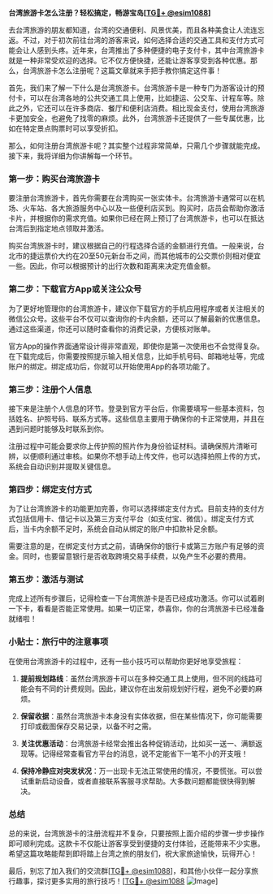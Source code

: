 **台湾旅游卡怎么注册？轻松搞定，畅游宝岛[[TG💪+ @esim1088](https://t.me/s/esim1088)]**

去台湾旅游的朋友都知道，台湾的交通便利、风景优美，而且各种美食让人流连忘返。不过，对于初次前往台湾的游客来说，如何选择合适的交通工具和支付方式可能会让人感到头疼。近年来，台湾推出了多种便捷的电子支付卡，其中台湾旅游卡就是一种非常受欢迎的选择。它不仅方便快捷，还能让游客享受到各种优惠。那么，台湾旅游卡怎么注册呢？这篇文章就来手把手教你搞定这件事！

首先，我们来了解一下什么是台湾旅游卡。台湾旅游卡是一种专门为游客设计的预付卡，可以在台湾各地的公共交通工具上使用，比如捷运、公交车、计程车等。除此之外，它还可以在许多商店、餐厅和便利店消费。相比现金支付，使用台湾旅游卡更加安全，也避免了找零的麻烦。此外，台湾旅游卡还提供了一些专属优惠，比如在特定景点购票时可以享受折扣。

那么，如何注册台湾旅游卡呢？其实整个过程非常简单，只需几个步骤就能完成。接下来，我将详细为你讲解每一个环节。

### 第一步：购买台湾旅游卡

要注册台湾旅游卡，首先你需要在台湾购买一张实体卡。台湾旅游卡通常可以在机场、火车站、各大旅游服务中心以及一些便利店买到。购买时，店员会帮助你激活卡片，并根据你的需求充值。如果你已经在网上预订了台湾旅游卡，也可以在抵达台湾后到指定地点领取并激活。

购买台湾旅游卡时，建议根据自己的行程选择合适的金额进行充值。一般来说，台北市的捷运票价大约在20至50元新台币之间，而其他城市的公交票价则相对便宜一些。因此，你可以根据预计的出行次数和距离来决定充值金额。

### 第二步：下载官方App或关注公众号

为了更好地管理你的台湾旅游卡，建议你下载官方的手机应用程序或者关注相关的微信公众号。这些平台不仅可以查询你的卡内余额，还可以了解最新的优惠信息。通过这些渠道，你还可以随时查看你的消费记录，方便核对账单。

官方App的操作界面通常设计得非常直观，即使你是第一次使用也不会觉得复杂。在下载完成后，你需要按照提示输入相关信息，比如手机号码、邮箱地址等，完成账户的绑定。绑定成功后，你就可以开始使用App的各项功能了。

### 第三步：注册个人信息

接下来是注册个人信息的环节。登录到官方平台后，你需要填写一些基本资料，包括姓名、护照号码、联系方式等。这些信息主要用于确保你的卡正常使用，并且在遇到问题时能够及时联系到你。

注册过程中可能会要求你上传护照的照片作为身份验证材料。请确保照片清晰可辨，以便顺利通过审核。如果你不想手动上传文件，也可以选择拍照上传的方式，系统会自动识别并提取关键信息。

### 第四步：绑定支付方式

为了让台湾旅游卡的功能更加完善，你可以选择绑定支付方式。目前支持的支付方式包括信用卡、借记卡以及第三方支付平台（如支付宝、微信）。绑定支付方式后，当卡内余额不足时，系统会自动从绑定的账户中扣款补足余额。

需要注意的是，在绑定支付方式之前，请确保你的银行卡或第三方账户有足够的资金。同时，也要留意银行是否收取跨境交易手续费，以免产生不必要的费用。

### 第五步：激活与测试

完成上述所有步骤后，记得检查一下台湾旅游卡是否已经成功激活。你可以试着刷一下卡，看看是否能正常使用。如果一切正常，恭喜你，你的台湾旅游卡已经准备就绪啦！

### 小贴士：旅行中的注意事项

在使用台湾旅游卡的过程中，还有一些小技巧可以帮助你更好地享受旅程：

1. **提前规划路线**：虽然台湾旅游卡可以在多种交通工具上使用，但不同的线路可能会有不同的计费规则。因此，建议你在出发前规划好行程，避免不必要的麻烦。
   
2. **保留收据**：虽然台湾旅游卡本身没有实体收据，但在某些情况下，你可能需要打印或截图保存交易记录，以备不时之需。

3. **关注优惠活动**：台湾旅游卡经常会推出各种促销活动，比如买一送一、满额返现等。记得经常查看官方平台的消息，说不定能省下一笔不小的开支哦！

4. **保持冷静应对突发状况**：万一出现卡无法正常使用的情况，不要慌张。可以尝试重新启动设备，或者直接联系客服寻求帮助。大多数问题都能很快得到解决。

### 总结

总的来说，台湾旅游卡的注册流程并不复杂，只要按照上面介绍的步骤一步步操作即可顺利完成。这款卡不仅能让游客享受到便捷的支付体验，还能带来不少实惠。希望这篇攻略能帮到即将踏上台湾之旅的朋友们，祝大家旅途愉快，玩得开心！

最后，别忘了加入我们的交流群[[TG💪+ @esim1088](https://t.me/s/esim1088)]，和其他小伙伴一起分享旅行趣事，探讨更多实用的旅行技巧！[[TG💪+ @esim1088](https://t.me/s/esim1088) ![Image](https://i.postimg.cc/4NQfJmqS/Snipaste-2025-05-13-00-14-12.png)]